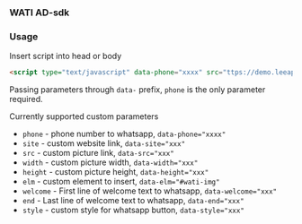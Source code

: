### WATI AD-sdk

### Usage

Insert script into head or body

```html
<script type="text/javascript" data-phone="xxxx" src="ttps://demo.leeapps.dev/wati-capi.sdk.js"></script>
```

Passing parameters through `data-` prefix, `phone` is the only parameter required.

Currently supported custom parameters

- `phone` - phone number to whatsapp, `data-phone="xxxx"`
- `site` - custom website link, `data-site="xxx"`
- `src` - custom picture link, `data-src="xxx"`
- `width` - custom picture width, `data-width="xxx"`
- `height` - custom picture height, `data-height="xxx"`
- `elm` - custom element to insert, `data-elm="#wati-img"`
- `welcome` - First line of welcome text to whatsapp, `data-welcome="xxx"`
- `end` - Last line of welcome text to whatsapp, `data-end="xxx"`
- `style` - custom style for whatsapp button, `data-style="xxx"`
